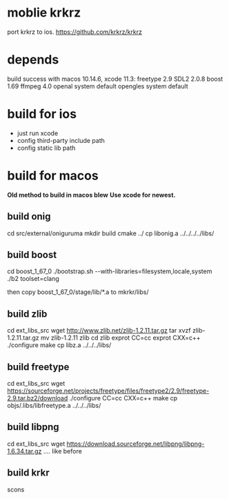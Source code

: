 # moblie krkrz
port krkrz to ios.
https://github.com/krkrz/krkrz


# depends
build success with macos 10.14.6, xcode 11.3:
freetype 2.9
SDL2 2.0.8
boost 1.69
ffmpeg 4.0
openal system default
opengles system default

# build for ios
* just run  xcode
* config third-party include path
* config static lib path
  
# build for macos
**Old method to build in macos blew**
**Use xcode for newest.**
## build onig
cd src/external/oniguruma
mkdir build
cmake ../
cp libonig.a ../../../../libs/

## build boost
cd boost_1_67_0
./bootstrap.sh --with-libraries=filesystem,locale,system
./b2 toolset=clang


then copy boost_1_67_0/stage/lib/*.a to mkrkr/libs/

## build zlib
cd ext_libs_src
wget http://www.zlib.net/zlib-1.2.11.tar.gz
tar xvzf zlib-1.2.11.tar.gz
mv zlib-1.2.11 zlib
cd zlib
exprot CC=cc
exprot CXX=c++
./configure
make
cp libz.a ../../../libs/

## build freetype
cd ext_libs_src
wget https://sourceforge.net/projects/freetype/files/freetype2/2.9/freetype-2.9.tar.bz2/download
./configure CC=cc CXX=c++
make
cp objs/.libs/libfreetype.a ../../../libs/

## build libpng
cd ext_libs_src
wget https://download.sourceforge.net/libpng/libpng-1.6.34.tar.gz
....
like before

## build krkr
scons
